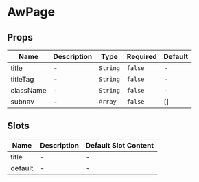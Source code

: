 # AwPage

## Props

<!-- @vuese:AwPage:props:start -->
|Name|Description|Type|Required|Default|
|---|---|---|---|---|
|title|-|`String`|`false`|-|
|titleTag|-|`String`|`false`|-|
|className|-|`String`|`false`|-|
|subnav|-|`Array`|`false`|[]|

<!-- @vuese:AwPage:props:end -->





## Slots

<!-- @vuese:AwPage:slots:start -->
|Name|Description|Default Slot Content|
|---|---|---|
|title|-|-|
|default|-|-|

<!-- @vuese:AwPage:slots:end -->





